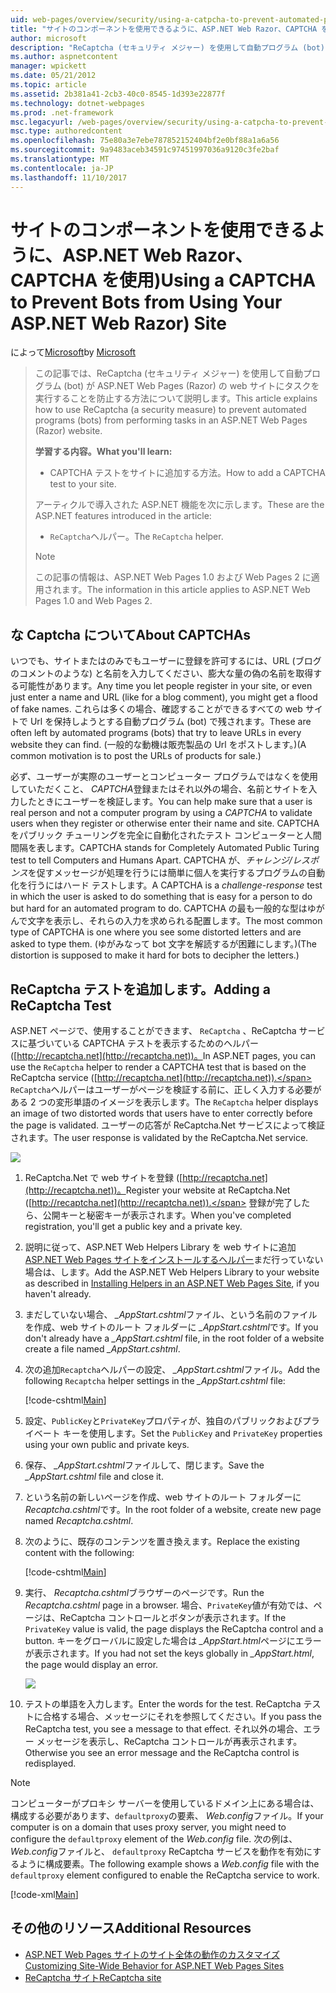 ```yaml
---
uid: web-pages/overview/security/using-a-catpcha-to-prevent-automated-programs-bots-from-using-your-aspnet-web-site
title: "サイトのコンポーネントを使用できるように、ASP.NET Web Razor、CAPTCHA を使用して) |Microsoft ドキュメント"
author: microsoft
description: "ReCaptcha (セキュリティ メジャー) を使用して自動プログラム (bot) がタスクで、ASP.NET Web Pages (Razor) を実行することを防止する方法を説明しています."
ms.author: aspnetcontent
manager: wpickett
ms.date: 05/21/2012
ms.topic: article
ms.assetid: 2b381a41-2cb3-40c0-8545-1d393e22877f
ms.technology: dotnet-webpages
ms.prod: .net-framework
msc.legacyurl: /web-pages/overview/security/using-a-catpcha-to-prevent-automated-programs-bots-from-using-your-aspnet-web-site
msc.type: authoredcontent
ms.openlocfilehash: 75e80a3e7ebe787852152404bf2e0bf88a1a6a56
ms.sourcegitcommit: 9a9483aceb34591c97451997036a9120c3fe2baf
ms.translationtype: MT
ms.contentlocale: ja-JP
ms.lasthandoff: 11/10/2017
---
```

<a name="using-a-captcha-to-prevent-bots-from-using-your-aspnet-web-razor-site"></a><span data-ttu-id="2698f-103">サイトのコンポーネントを使用できるように、ASP.NET Web Razor、CAPTCHA を使用)</span><span class="sxs-lookup"><span data-stu-id="2698f-103">Using a CAPTCHA to Prevent Bots from Using Your ASP.NET Web Razor) Site</span></span>
====================
<span data-ttu-id="2698f-104">によって[Microsoft](https://github.com/microsoft)</span><span class="sxs-lookup"><span data-stu-id="2698f-104">by [Microsoft](https://github.com/microsoft)</span></span>

> <span data-ttu-id="2698f-105">この記事では、ReCaptcha (セキュリティ メジャー) を使用して自動プログラム (bot) が ASP.NET Web Pages (Razor) の web サイトにタスクを実行することを防止する方法について説明します。</span><span class="sxs-lookup"><span data-stu-id="2698f-105">This article explains how to use ReCaptcha (a security measure) to prevent automated programs (bots) from performing tasks in an ASP.NET Web Pages (Razor) website.</span></span>
> 
> <span data-ttu-id="2698f-106">**学習する内容。**</span><span class="sxs-lookup"><span data-stu-id="2698f-106">**What you'll learn:**</span></span> 
> 
> - <span data-ttu-id="2698f-107">CAPTCHA テストをサイトに追加する方法。</span><span class="sxs-lookup"><span data-stu-id="2698f-107">How to add a CAPTCHA test to your site.</span></span>
> 
> <span data-ttu-id="2698f-108">アーティクルで導入された ASP.NET 機能を次に示します。</span><span class="sxs-lookup"><span data-stu-id="2698f-108">These are the ASP.NET features introduced in the article:</span></span>
> 
> - <span data-ttu-id="2698f-109">`ReCaptcha`ヘルパー。</span><span class="sxs-lookup"><span data-stu-id="2698f-109">The `ReCaptcha` helper.</span></span>
> 
> > [!NOTE]
> > <span data-ttu-id="2698f-110">この記事の情報は、ASP.NET Web Pages 1.0 および Web Pages 2 に適用されます。</span><span class="sxs-lookup"><span data-stu-id="2698f-110">The information in this article applies to ASP.NET Web Pages 1.0 and Web Pages 2.</span></span>


## <a name="about-captchas"></a><span data-ttu-id="2698f-111">な Captcha について</span><span class="sxs-lookup"><span data-stu-id="2698f-111">About CAPTCHAs</span></span>

<span data-ttu-id="2698f-112">いつでも、サイトまたはのみでもユーザーに登録を許可するには、URL (ブログのコメントのような) と名前を入力してください、膨大な量の偽の名前を取得する可能性があります。</span><span class="sxs-lookup"><span data-stu-id="2698f-112">Any time you let people register in your site, or even just enter a name and URL (like for a blog comment), you might get a flood of fake names.</span></span> <span data-ttu-id="2698f-113">これらは多くの場合、確認することができるすべての web サイトで Url を保持しようとする自動プログラム (bot) で残されます。</span><span class="sxs-lookup"><span data-stu-id="2698f-113">These are often left by automated programs (bots) that try to leave URLs in every website they can find.</span></span> <span data-ttu-id="2698f-114">(一般的な動機は販売製品の Url をポストします。)</span><span class="sxs-lookup"><span data-stu-id="2698f-114">(A common motivation is to post the URLs of products for sale.)</span></span>

<span data-ttu-id="2698f-115">必ず、ユーザーが実際のユーザーとコンピューター プログラムではなくを使用していただくこと、 *CAPTCHA*登録またはそれ以外の場合、名前とサイトを入力したときにユーザーを検証します。</span><span class="sxs-lookup"><span data-stu-id="2698f-115">You can help make sure that a user is real person and not a computer program by using a *CAPTCHA* to validate users when they register or otherwise enter their name and site.</span></span> <span data-ttu-id="2698f-116">CAPTCHA をパブリック チューリングを完全に自動化されたテスト コンピューターと人間間隔を表します。</span><span class="sxs-lookup"><span data-stu-id="2698f-116">CAPTCHA stands for Completely Automated Public Turing test to tell Computers and Humans Apart.</span></span> <span data-ttu-id="2698f-117">CAPTCHA が、*チャレンジ/レスポンス*を促すメッセージが処理を行うには簡単に個人を実行するプログラムの自動化を行うにはハード テストします。</span><span class="sxs-lookup"><span data-stu-id="2698f-117">A CAPTCHA is a *challenge-response* test in which the user is asked to do something that is easy for a person to do but hard for an automated program to do.</span></span> <span data-ttu-id="2698f-118">CAPTCHA の最も一般的な型はゆがんで文字を表示し、それらの入力を求められる配置します。</span><span class="sxs-lookup"><span data-stu-id="2698f-118">The most common type of CAPTCHA is one where you see some distorted letters and are asked to type them.</span></span> <span data-ttu-id="2698f-119">(ゆがみなって bot 文字を解読するが困難にします。)</span><span class="sxs-lookup"><span data-stu-id="2698f-119">(The distortion is supposed to make it hard for bots to decipher the letters.)</span></span>

## <a name="adding-a-recaptcha-test"></a><span data-ttu-id="2698f-120">ReCaptcha テストを追加します。</span><span class="sxs-lookup"><span data-stu-id="2698f-120">Adding a ReCaptcha Test</span></span>

<span data-ttu-id="2698f-121">ASP.NET ページで、使用することができます、 `ReCaptcha` 、ReCaptcha サービスに基づいている CAPTCHA テストを表示するためのヘルパー ([http://recaptcha.net](http://recaptcha.net))。</span><span class="sxs-lookup"><span data-stu-id="2698f-121">In ASP.NET pages, you can use the `ReCaptcha` helper to render a CAPTCHA test that is based on the ReCaptcha service ([http://recaptcha.net](http://recaptcha.net)).</span></span> <span data-ttu-id="2698f-122">`ReCaptcha`ヘルパーはユーザーがページを検証する前に、正しく入力する必要がある 2 つの変形単語のイメージを表示します。</span><span class="sxs-lookup"><span data-stu-id="2698f-122">The `ReCaptcha` helper displays an image of two distorted words that users have to enter correctly before the page is validated.</span></span> <span data-ttu-id="2698f-123">ユーザーの応答が ReCaptcha.Net サービスによって検証されます。</span><span class="sxs-lookup"><span data-stu-id="2698f-123">The user response is validated by the ReCaptcha.Net service.</span></span>

![](using-a-catpcha-to-prevent-automated-programs-bots-from-using-your-aspnet-web-site/_static/image1.jpg)

1. <span data-ttu-id="2698f-124">ReCaptcha.Net で web サイトを登録 ([http://recaptcha.net](http://recaptcha.net))。</span><span class="sxs-lookup"><span data-stu-id="2698f-124">Register your website at ReCaptcha.Net ([http://recaptcha.net](http://recaptcha.net)).</span></span> <span data-ttu-id="2698f-125">登録が完了したら、公開キーと秘密キーが表示されます。</span><span class="sxs-lookup"><span data-stu-id="2698f-125">When you've completed registration, you'll get a public key and a private key.</span></span>
2. <span data-ttu-id="2698f-126">説明に従って、ASP.NET Web Helpers Library を web サイトに追加[ASP.NET Web Pages サイトをインストールするヘルパー](https://go.microsoft.com/fwlink/?LinkId=252372)まだ行っていない場合は、します。</span><span class="sxs-lookup"><span data-stu-id="2698f-126">Add the ASP.NET Web Helpers Library to your website as described in [Installing Helpers in an ASP.NET Web Pages Site](https://go.microsoft.com/fwlink/?LinkId=252372), if you haven't already.</span></span>
3. <span data-ttu-id="2698f-127">まだしていない場合、  *\_AppStart.cshtml*ファイル、という名前のファイルを作成、web サイトのルート フォルダーに *\_AppStart.cshtml*です。</span><span class="sxs-lookup"><span data-stu-id="2698f-127">If you don't already have a *\_AppStart.cshtml* file, in the root folder of a website create a file named *\_AppStart.cshtml*.</span></span>
4. <span data-ttu-id="2698f-128">次の追加`Recaptcha`ヘルパーの設定、  *\_AppStart.cshtml*ファイル。</span><span class="sxs-lookup"><span data-stu-id="2698f-128">Add the following `Recaptcha` helper settings in the *\_AppStart.cshtml* file:</span></span> 

    [!code-cshtml[Main](using-a-catpcha-to-prevent-automated-programs-bots-from-using-your-aspnet-web-site/samples/sample1.cshtml?highlight=6-7)]
5. <span data-ttu-id="2698f-129">設定、`PublicKey`と`PrivateKey`プロパティが、独自のパブリックおよびプライベート キーを使用します。</span><span class="sxs-lookup"><span data-stu-id="2698f-129">Set the `PublicKey` and `PrivateKey` properties using your own public and private keys.</span></span>
6. <span data-ttu-id="2698f-130">保存、  *\_AppStart.cshtml*ファイルして、閉じます。</span><span class="sxs-lookup"><span data-stu-id="2698f-130">Save the *\_AppStart.cshtml* file and close it.</span></span>
7. <span data-ttu-id="2698f-131">という名前の新しいページを作成、web サイトのルート フォルダーに*Recaptcha.cshtml*です。</span><span class="sxs-lookup"><span data-stu-id="2698f-131">In the root folder of a website, create new page named *Recaptcha.cshtml*.</span></span>
8. <span data-ttu-id="2698f-132">次のように、既存のコンテンツを置き換えます。</span><span class="sxs-lookup"><span data-stu-id="2698f-132">Replace the existing content with the following:</span></span> 

    [!code-cshtml[Main](using-a-catpcha-to-prevent-automated-programs-bots-from-using-your-aspnet-web-site/samples/sample2.cshtml)]
9. <span data-ttu-id="2698f-133">実行、 *Recaptcha.cshtml*ブラウザーのページです。</span><span class="sxs-lookup"><span data-stu-id="2698f-133">Run the *Recaptcha.cshtml* page in a browser.</span></span> <span data-ttu-id="2698f-134">場合、`PrivateKey`値が有効では、ページは、ReCaptcha コントロールとボタンが表示されます。</span><span class="sxs-lookup"><span data-stu-id="2698f-134">If the `PrivateKey` value is valid, the page displays the ReCaptcha control and a button.</span></span> <span data-ttu-id="2698f-135">キーをグローバルに設定した場合は *\_AppStart.html*ページにエラーが表示されます。</span><span class="sxs-lookup"><span data-stu-id="2698f-135">If you had not set the keys globally in *\_AppStart.html*, the page would display an error.</span></span> 

    ![](using-a-catpcha-to-prevent-automated-programs-bots-from-using-your-aspnet-web-site/_static/image1.png)
10. <span data-ttu-id="2698f-136">テストの単語を入力します。</span><span class="sxs-lookup"><span data-stu-id="2698f-136">Enter the words for the test.</span></span> <span data-ttu-id="2698f-137">ReCaptcha テストに合格する場合、メッセージにそれを参照してください。</span><span class="sxs-lookup"><span data-stu-id="2698f-137">If you pass the ReCaptcha test, you see a message to that effect.</span></span> <span data-ttu-id="2698f-138">それ以外の場合、エラー メッセージを表示し、ReCaptcha コントロールが再表示されます。</span><span class="sxs-lookup"><span data-stu-id="2698f-138">Otherwise you see an error message and the ReCaptcha control is redisplayed.</span></span>

> [!NOTE]
> <span data-ttu-id="2698f-139">コンピューターがプロキシ サーバーを使用しているドメイン上にある場合は、構成する必要があります、`defaultproxy`の要素、 *Web.config*ファイル。</span><span class="sxs-lookup"><span data-stu-id="2698f-139">If your computer is on a domain that uses proxy server, you might need to configure the `defaultproxy` element of the *Web.config* file.</span></span> <span data-ttu-id="2698f-140">次の例は、 *Web.config*ファイルと、 `defaultproxy` ReCaptcha サービスを動作を有効にするように構成要素。</span><span class="sxs-lookup"><span data-stu-id="2698f-140">The following example shows a *Web.config* file with the `defaultproxy` element configured to enable the ReCaptcha service to work.</span></span>
> 
> [!code-xml[Main](using-a-catpcha-to-prevent-automated-programs-bots-from-using-your-aspnet-web-site/samples/sample3.xml)]


<a id="Additional_Resources"></a>
## <a name="additional-resources"></a><span data-ttu-id="2698f-141">その他のリソース</span><span class="sxs-lookup"><span data-stu-id="2698f-141">Additional Resources</span></span>


- [<span data-ttu-id="2698f-142">ASP.NET Web Pages サイトのサイト全体の動作のカスタマイズ</span><span class="sxs-lookup"><span data-stu-id="2698f-142">Customizing Site-Wide Behavior for ASP.NET Web Pages Sites</span></span>](https://go.microsoft.com/fwlink/?LinkId=202906)
- [<span data-ttu-id="2698f-143">ReCaptcha サイト</span><span class="sxs-lookup"><span data-stu-id="2698f-143">ReCaptcha site</span></span>](https://www.google.com/recaptcha)
